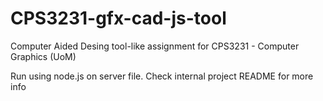 # CPS3231-gfx-cad-js-tool
Computer Aided Desing tool-like assignment for CPS3231 - Computer Graphics (UoM)

Run using node.js on server file.  Check internal project README for more info
